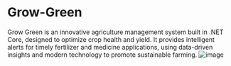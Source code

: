 # Grow-Green

Grow Green is an innovative agriculture management system built in .NET Core,
designed to optimize crop health and yield. It provides intelligent alerts for timely fertilizer and medicine applications, 
using data-driven insights and modern technology to promote sustainable farming.
![image](https://github.com/user-attachments/assets/a8f39129-0a41-45a0-a10c-d6ff63250158)
